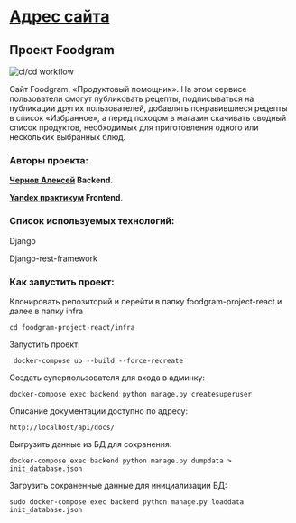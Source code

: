 # [Адрес сайта](http://62.84.118.205/signin) 

## Проект Foodgram
![ci/cd workflow](https://github.com/alexblacknn/foodgram-project-react/actions/workflows/main.yml/badge.svg)
 
Cайт Foodgram, «Продуктовый помощник». На этом сервисе пользователи смогут публиковать рецепты, подписываться на публикации других пользователей, добавлять понравившиеся рецепты в список «Избранное», а перед походом в магазин скачивать сводный список продуктов, необходимых для приготовления одного или нескольких выбранных блюд.

### Авторы проекта: 

**[Чернов Алексей](https://github.com/AlexBlackNn) Backend**.

**[Yandex практикум](https://practicum.yandex.ru/) Frontend**.

### Cписок используемых технологий:
Django 

Django-rest-framework

### Как запустить проект:

Клонировать репозиторий и перейти в папку foodgram-project-react и далее в папку infra

```
cd foodgram-project-react/infra
```


Запустить проект:

```
 docker-compose up --build --force-recreate

```

Создать суперпользователя для входа в админку: 

```
docker-compose exec backend python manage.py createsuperuser

```
Описание документации доступно по адресу:

```
http://localhost/api/docs/
```

Выгрузить данные из БД для сохранения:
```
docker-compose exec backend python manage.py dumpdata > init_database.json
```

Загрузить сохраненные данные для инициализации БД:
```
sudo docker-compose exec backend python manage.py loaddata init_database.json
```